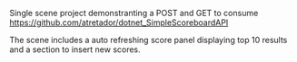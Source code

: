 Single scene project demonstranting a POST and GET to consume https://github.com/atretador/dotnet_SimpleScoreboardAPI


The scene includes a auto refreshing score panel displaying top 10 results and a section to insert new scores.
